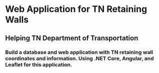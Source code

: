 # Web Application for TN Retaining Walls
## Helping TN Department of Transportation
### Build a database and web application with TN retaining wall coordinates and information. Using .NET Core, Angular, and Leaflet for this application.
